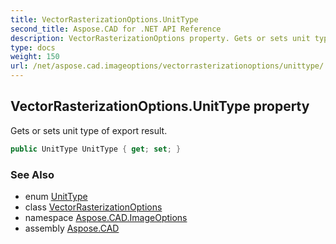 ```yaml
---
title: VectorRasterizationOptions.UnitType
second_title: Aspose.CAD for .NET API Reference
description: VectorRasterizationOptions property. Gets or sets unit type of export result
type: docs
weight: 150
url: /net/aspose.cad.imageoptions/vectorrasterizationoptions/unittype/
---
```

## VectorRasterizationOptions.UnitType property

Gets or sets unit type of export result.

```csharp
public UnitType UnitType { get; set; }
```

### See Also

* enum [UnitType](../../unittype/)
* class [VectorRasterizationOptions](../)
* namespace [Aspose.CAD.ImageOptions](../../vectorrasterizationoptions/)
* assembly [Aspose.CAD](../../../)


